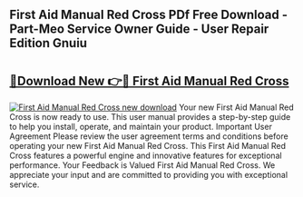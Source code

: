 ## First Aid Manual Red Cross PDf Free Download - Part-Meo Service Owner Guide - User Repair Edition Gnuiu

# <h2><a href="http://bc45052.oget.top/?id=First+Aid+Manual+Red+Cross">🔗Download New 👉🔴 First Aid Manual Red Cross</a></h2>

[![First Aid Manual Red Cross new download](https://i.imgur.com/5g1atiW.png)](http://bc45052.oget.top/?id=First+Aid+Manual+Red+Cross)
Your new First Aid Manual Red Cross is now ready to use. This user manual provides a step-by-step guide to help you install, operate, and maintain your product. Important User Agreement Please review the user agreement terms and conditions before operating your new First Aid Manual Red Cross. This First Aid Manual Red Cross features a powerful engine and innovative features for exceptional performance. Your Feedback is Valued First Aid Manual Red Cross. We appreciate your input and are committed to providing you with exceptional service.

